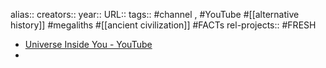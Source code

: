 alias::
creators::
year::
URL::
tags:: #channel , #YouTube #[[alternative history]] #megaliths #[[ancient civilization]] #FACTs
rel-projects:: #FRESH 


- [Universe Inside You - YouTube](https://www.youtube.com/@UniverseInsideYou)
-